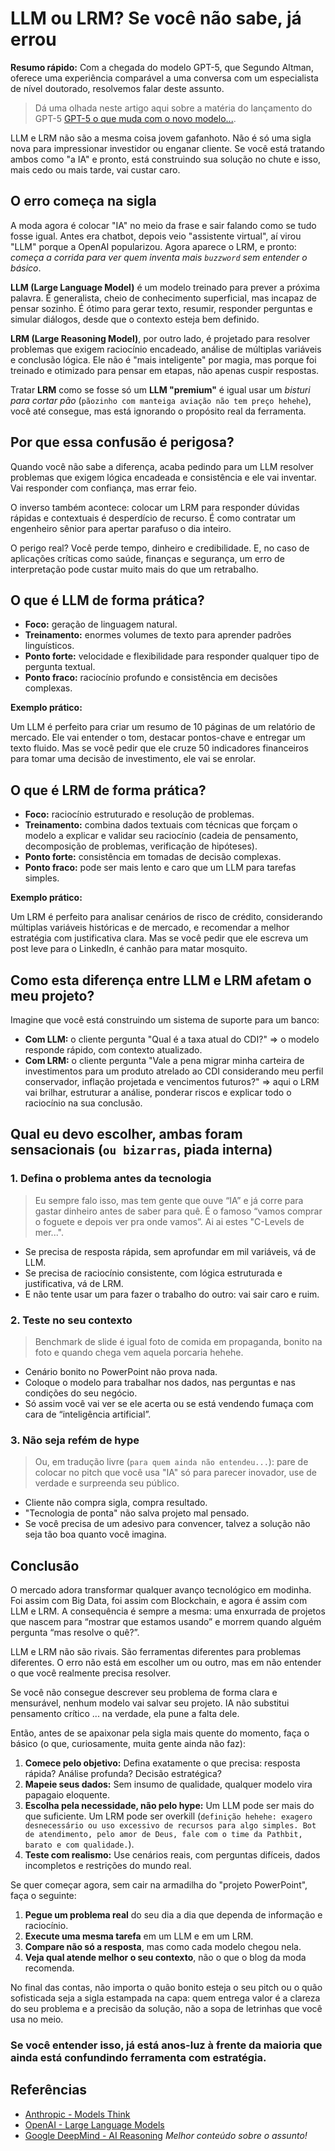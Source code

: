 # LLM ou LRM? Se você não sabe, já errou

**Resumo rápido:** 
Com a chegada do modelo GPT-5, que Segundo Altman, oferece uma experiência comparável a uma conversa com um especialista de nível doutorado, resolvemos falar deste assunto. 

> Dá uma olhada neste artigo aqui sobre a matéria do lançamento do GPT-5 [GPT-5 o que muda com o novo modelo...](https://fastcompanybrasil.com/ia/gpt-5-o-que-muda-com-o-novo-modelo-da-openai-para-o-chatgpt/).

LLM e LRM não são a mesma coisa jovem gafanhoto. Não é só uma sigla nova para impressionar investidor ou enganar cliente. Se você está tratando ambos como "a IA" e pronto, está construindo sua solução no chute e isso, mais cedo ou mais tarde, vai custar caro.

## O erro começa na sigla

A moda agora é colocar "IA" no meio da frase e sair falando como se tudo fosse igual. Antes era chatbot, depois veio "assistente virtual", aí virou "LLM" porque a OpenAI popularizou. Agora aparece o LRM, e pronto: _começa a corrida para ver quem inventa mais `buzzword` sem entender o básico_.

**LLM (Large Language Model)** é um modelo treinado para prever a próxima palavra. É generalista, cheio de conhecimento superficial, mas incapaz de pensar sozinho. É ótimo para gerar texto, resumir, responder perguntas e simular diálogos, desde que o contexto esteja bem definido.

**LRM (Large Reasoning Model)**, por outro lado, é projetado para resolver problemas que exigem raciocínio encadeado, análise de múltiplas variáveis e conclusão lógica. Ele não é "mais inteligente" por magia, mas porque foi treinado e otimizado para pensar em etapas, não apenas cuspir respostas.

Tratar **LRM** como se fosse só um **LLM "premium"** é igual usar um _bisturi para cortar pão_ (`pãozinho com manteiga aviação não tem preço hehehe`), você até consegue, mas está ignorando o propósito real da ferramenta.

## Por que essa confusão é perigosa?

Quando você não sabe a diferença, acaba pedindo para um LLM resolver problemas que exigem lógica encadeada e consistência e ele vai inventar. Vai responder com confiança, mas errar feio.

O inverso também acontece: colocar um LRM para responder dúvidas rápidas e contextuais é desperdício de recurso. É como contratar um engenheiro sênior para apertar parafuso o dia inteiro.

O perigo real? Você perde tempo, dinheiro e credibilidade. E, no caso de aplicações críticas como saúde, finanças e segurança, um erro de interpretação pode custar muito mais do que um retrabalho.

## O que é LLM de forma prática?

- **Foco:** geração de linguagem natural.
- **Treinamento:** enormes volumes de texto para aprender padrões linguísticos.
- **Ponto forte:** velocidade e flexibilidade para responder qualquer tipo de pergunta textual.
- **Ponto fraco:** raciocínio profundo e consistência em decisões complexas.

**Exemplo prático:**

Um LLM é perfeito para criar um resumo de 10 páginas de um relatório de mercado. Ele vai entender o tom, destacar pontos-chave e entregar um texto fluido. Mas se você pedir que ele cruze 50 indicadores financeiros para tomar uma decisão de investimento, ele vai se enrolar.

## O que é LRM de forma prática?

- **Foco:** raciocínio estruturado e resolução de problemas.
- **Treinamento:** combina dados textuais com técnicas que forçam o modelo a explicar e validar seu raciocínio (cadeia de pensamento, decomposição de problemas, verificação de hipóteses).
- **Ponto forte:** consistência em tomadas de decisão complexas.
- **Ponto fraco:** pode ser mais lento e caro que um LLM para tarefas simples.

**Exemplo prático:**

Um LRM é perfeito para analisar cenários de risco de crédito, considerando múltiplas variáveis históricas e de mercado, e recomendar a melhor estratégia com justificativa clara. Mas se você pedir que ele escreva um post leve para o LinkedIn, é canhão para matar mosquito.

## Como esta diferença entre LLM e LRM afetam o meu projeto?

Imagine que você está construindo um sistema de suporte para um banco:

- **Com LLM:** o cliente pergunta "Qual é a taxa atual do CDI?" => o modelo responde rápido, com contexto atualizado.
- **Com LRM:** o cliente pergunta "Vale a pena migrar minha carteira de investimentos para um produto atrelado ao CDI considerando meu perfil conservador, inflação projetada e vencimentos futuros?" => aqui o LRM vai brilhar, estruturar a análise, ponderar riscos e explicar todo o raciocínio na sua conclusão.

## Qual eu devo escolher, ambas foram sensacionais (`ou bizarras`, piada interna)

### 1. Defina o problema antes da tecnologia

> Eu sempre falo isso, mas tem gente que ouve “IA” e já corre para gastar dinheiro antes de saber para quê. É o famoso “vamos comprar o foguete e depois ver pra onde vamos”. Ai ai estes "C-Levels de mer...".

- Se precisa de resposta rápida, sem aprofundar em mil variáveis, vá de LLM.
- Se precisa de raciocínio consistente, com lógica estruturada e justificativa, vá de LRM.
- E não tente usar um para fazer o trabalho do outro: vai sair caro e ruim.

 ### 2. Teste no seu contexto

> Benchmark de slide é igual foto de comida em propaganda, bonito na foto e quando chega vem aquela porcaria hehehe.

- Cenário bonito no PowerPoint não prova nada.
- Coloque o modelo para trabalhar nos dados, nas perguntas e nas condições do seu negócio.
- Só assim você vai ver se ele acerta ou se está vendendo fumaça com cara de “inteligência artificial”.

### 3. Não seja refém de hype

> Ou, em tradução livre (`para quem ainda não entendeu...`): pare de colocar no pitch que você usa "IA" só para parecer inovador, use de verdade e surpreenda seu público.

- Cliente não compra sigla, compra resultado.
- "Tecnologia de ponta" não salva projeto mal pensado.
- Se você precisa de um adesivo para convencer, talvez a solução não seja tão boa quanto você imagina.

## Conclusão

O mercado adora transformar qualquer avanço tecnológico em modinha. Foi assim com Big Data, foi assim com Blockchain, e agora é assim com LLM e LRM. A consequência é sempre a mesma: uma enxurrada de projetos que nascem para “mostrar que estamos usando” e morrem quando alguém pergunta “mas resolve o quê?”.

LLM e LRM não são rivais. São ferramentas diferentes para problemas diferentes. O erro não está em escolher um ou outro, mas em não entender o que você realmente precisa resolver.

Se você não consegue descrever seu problema de forma clara e mensurável, nenhum modelo vai salvar seu projeto. IA não substitui pensamento crítico ... na verdade, ela pune a falta dele.

Então, antes de se apaixonar pela sigla mais quente do momento, faça o básico (o que, curiosamente, muita gente ainda não faz):

1. **Comece pelo objetivo:** Defina exatamente o que precisa: resposta rápida? Análise profunda? Decisão estratégica?
2. **Mapeie seus dados:** Sem insumo de qualidade, qualquer modelo vira papagaio eloquente.
3. **Escolha pela necessidade, não pelo hype:** Um LLM pode ser mais do que suficiente. Um LRM pode ser overkill (`definição hehehe: exagero desnecessário ou uso excessivo de recursos para algo simples. Bot de atendimento, pelo amor de Deus, fale com o time da Pathbit, barato e com qualidade.`).
4. **Teste com realismo:** Use cenários reais, com perguntas difíceis, dados incompletos e restrições do mundo real.

Se quer começar agora, sem cair na armadilha do "projeto PowerPoint", faça o seguinte:

1. **Pegue um problema real** do seu dia a dia que dependa de informação e raciocínio.
2. **Execute uma mesma tarefa** em um LLM e em um LRM.
3. **Compare não só a resposta**, mas como cada modelo chegou nela.
4. **Veja qual atende melhor o seu contexto**, não o que o blog da moda recomenda.

No final das contas, não importa o quão bonito esteja o seu pitch ou o quão sofisticada seja a sigla estampada na capa: quem entrega valor é a clareza do seu problema e a precisão da solução, não a sopa de letrinhas que você usa no meio.

### Se você entender isso, já está anos-luz à frente da maioria que ainda está confundindo ferramenta com estratégia.

## Referências

- [Anthropic - Models Think](https://www.anthropic.com/research/reasoning-models-dont-say-think)
- [OpenAI - Large Language Models](https://platform.openai.com/docs/guides/optimizing-llm-accuracy#llm-optimization-context)
- [Google DeepMind - AI Reasoning](https://blog.google/technology/google-deepmind/gemini-model-thinking-updates-march-2025/#gemini-2-5-pro) _Melhor conteúdo sobre o assunto!_

